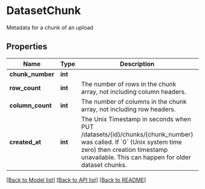 # DatasetChunk

Metadata for a chunk of an upload

## Properties
Name | Type | Description | Notes
------------ | ------------- | ------------- | -------------
**chunk_number** | **int** |  | 
**row_count** | **int** | The number of rows in the chunk array, not including column headers. | 
**column_count** | **int** | The number of columns in the chunk array, not including row headers. | 
**created_at** | **int** | The Unix Timestamp in seconds when PUT /datasets/{id}/chunks/{chunk_number} was called. If &#x60;0&#x60; (Unix system time zero) then creation timestamp unavailable. This can happen for older dataset chunks.  | [optional] [readonly] 

[[Back to Model list]](../README.md#documentation-for-models) [[Back to API list]](../README.md#documentation-for-api-endpoints) [[Back to README]](../README.md)


